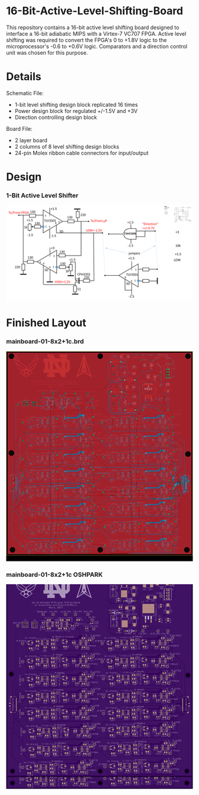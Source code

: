 # 16-Bit-Active-Level-Shifting-Board

This repository contains a 16-bit active level shifting board designed to interface a 16-bit adiabatic MIPS with a Virtex-7 VC707 FPGA. Active level shifting was required to convert the FPGA's 0 to +1.8V logic to the microprocessor's -0.6 to +0.6V logic. Comparators and a direction control unit was chosen for this purpose.

# Details

Schematic File:
  - 1-bit level shifting design block replicated 16 times
  - Power design block for regulated +/-1.5V and +3V
  - Direction controlling design block
  
Board File:
  - 2 layer board
  - 2 columns of 8 level shifting design blocks
  - 24-pin Molex ribbon cable connectors for input/output
  
# Design

### 1-Bit Active Level Shifter
<p align="center">
  <img src="https://github.com/richardmcmanusjr/16-Bit-Active-Level-Shifting-Board/blob/main/1-Bit.png" width="800">
</p>

# Finished Layout 

### mainboard-01-8x2+1c.brd
<p align="center">
  <img src="https://github.com/richardmcmanusjr/16-Bit-Active-Level-Shifting-Board/blob/main/LogicLevelShifter_V3_8x2_Inline/mainboard-01-8x2%2B1c_eagle.png" width="800">
</p>

### mainboard-01-8x2+1c OSHPARK
<p align="center">
  <img src="https://github.com/richardmcmanusjr/16-Bit-Active-Level-Shifting-Board/blob/main/LogicLevelShifter_V3_8x2_Inline/mainboard-01-8x2%2B1c_OSHPARK.png" width="800">
</p>
